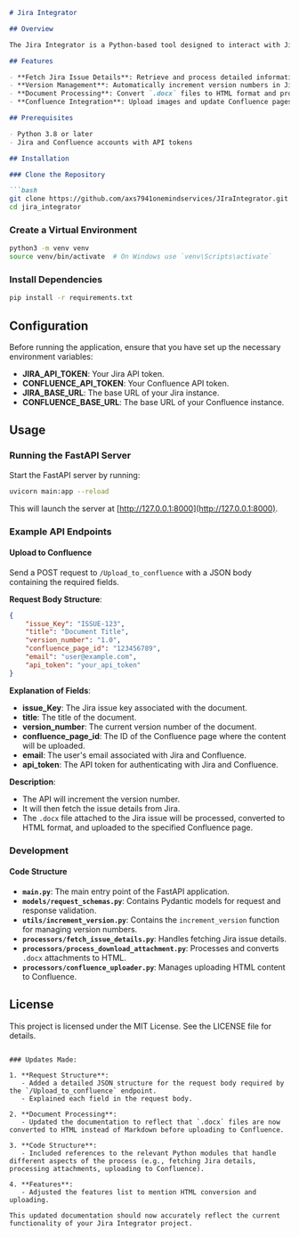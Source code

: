 
```markdown
# Jira Integrator

## Overview

The Jira Integrator is a Python-based tool designed to interact with Jira and Confluence APIs. It allows you to manage Jira issues, upload attachments, and update Confluence pages. The project leverages FastAPI as the web framework, handling tasks such as incrementing version numbers, processing `.docx` files, converting them to HTML format, and uploading them to Confluence.

## Features

- **Fetch Jira Issue Details**: Retrieve and process detailed information about Jira issues.
- **Version Management**: Automatically increment version numbers in Jira issues.
- **Document Processing**: Convert `.docx` files to HTML format and process them.
- **Confluence Integration**: Upload images and update Confluence pages with new HTML content.

## Prerequisites

- Python 3.8 or later
- Jira and Confluence accounts with API tokens

## Installation

### Clone the Repository

```bash
git clone https://github.com/axs7941onemindservices/JIraIntegrator.git
cd jira_integrator
```

### Create a Virtual Environment

```bash
python3 -m venv venv
source venv/bin/activate  # On Windows use `venv\Scripts\activate`
```

### Install Dependencies

```bash
pip install -r requirements.txt
```

## Configuration

Before running the application, ensure that you have set up the necessary environment variables:

- **JIRA_API_TOKEN**: Your Jira API token.
- **CONFLUENCE_API_TOKEN**: Your Confluence API token.
- **JIRA_BASE_URL**: The base URL of your Jira instance.
- **CONFLUENCE_BASE_URL**: The base URL of your Confluence instance.

## Usage

### Running the FastAPI Server

Start the FastAPI server by running:

```bash
uvicorn main:app --reload
```

This will launch the server at [http://127.0.0.1:8000](http://127.0.0.1:8000).

### Example API Endpoints

#### Upload to Confluence

Send a POST request to `/Upload_to_confluence` with a JSON body containing the required fields.

**Request Body Structure**:

```json
{
    "issue_Key": "ISSUE-123",
    "title": "Document Title",
    "version_number": "1.0",
    "confluence_page_id": "123456789",
    "email": "user@example.com",
    "api_token": "your_api_token"
}
```

**Explanation of Fields**:

- **issue_Key**: The Jira issue key associated with the document.
- **title**: The title of the document.
- **version_number**: The current version number of the document.
- **confluence_page_id**: The ID of the Confluence page where the content will be uploaded.
- **email**: The user's email associated with Jira and Confluence.
- **api_token**: The API token for authenticating with Jira and Confluence.

**Description**:

- The API will increment the version number.
- It will then fetch the issue details from Jira.
- The `.docx` file attached to the Jira issue will be processed, converted to HTML format, and uploaded to the specified Confluence page.

### Development

#### Code Structure

- **`main.py`**: The main entry point of the FastAPI application.
- **`models/request_schemas.py`**: Contains Pydantic models for request and response validation.
- **`utils/increment_version.py`**: Contains the `increment_version` function for managing version numbers.
- **`processors/fetch_issue_details.py`**: Handles fetching Jira issue details.
- **`processors/process_download_attachment.py`**: Processes and converts `.docx` attachments to HTML.
- **`processors/confluence_uploader.py`**: Manages uploading HTML content to Confluence.

## License

This project is licensed under the MIT License. See the LICENSE file for details.
```

### Updates Made:

1. **Request Structure**:
   - Added a detailed JSON structure for the request body required by the `/Upload_to_confluence` endpoint.
   - Explained each field in the request body.

2. **Document Processing**:
   - Updated the documentation to reflect that `.docx` files are now converted to HTML instead of Markdown before uploading to Confluence.

3. **Code Structure**:
   - Included references to the relevant Python modules that handle different aspects of the process (e.g., fetching Jira details, processing attachments, uploading to Confluence).

4. **Features**:
   - Adjusted the features list to mention HTML conversion and uploading.

This updated documentation should now accurately reflect the current functionality of your Jira Integrator project.
